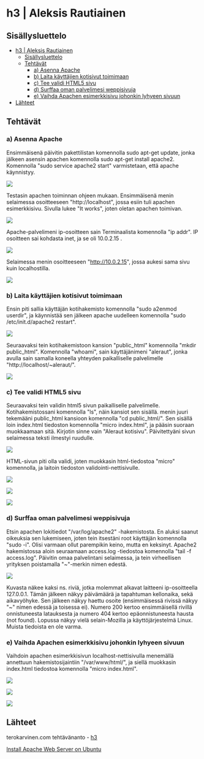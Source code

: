 # h3 | Aleksis Rautiainen

## Sisällysluettelo

- [h3 | Aleksis Rautiainen](#h3--aleksis-rautiainen)
  - [Sisällysluettelo](#sisällysluettelo)
  - [Tehtävät](#tehtävät)
    - [a) Asenna Apache](#a-asenna-apache)
    - [b) Laita käyttäjien kotisivut toimimaan](#b-laita-käyttäjien-kotisivut-toimimaan)
    - [c) Tee validi HTML5 sivu](#c-tee-validi-html5-sivu)
    - [d) Surffaa oman palvelimesi weppisivuja](#d-surffaa-oman-palvelimesi-weppisivuja)
    - [e) Vaihda Apachen esimerkkisivu johonkin lyhyeen sivuun](#e-vaihda-apachen-esimerkkisivu-johonkin-lyhyeen-sivuun)
- [Lähteet](#lähteet)

## Tehtävät

### a) Asenna Apache

Ensimmäisenä päivitin pakettilistan komennolla sudo apt-get update, jonka jälkeen asensin apachen komennolla sudo apt-get install apache2. Komennolla "sudo service apache2 start" varmistetaan, että apache käynnistyy.

![](kuvat/apacheinstall.png)

Testasin apachen toiminnan ohjeen mukaan. Ensimmäisenä menin selaimessa osoitteeseen "http://localhost", jossa esiin tuli apachen esimerkkisivu. Sivulla lukee "It works", joten oletan apachen toimivan.

![](kuvat/localhost.png)

Apache-palvelimeni ip-osoitteen sain Terminaalista komennolla "ip addr". IP osoitteen sai kohdasta inet, ja se oli 10.0.2.15 .

![](kuvat/ipaddr.png)

Selaimessa menin osoitteeseen "http://10.0.2.15", jossa aukesi sama sivu kuin localhostilla.

![](kuvat/iphost.png)


### b) Laita käyttäjien kotisivut toimimaan

Ensin piti sallia käyttäjän kotihakemisto komennolla "sudo a2enmod userdir", ja käynnistää sen jälkeen apache uudelleen komennolla "sudo /etc/init.d/apache2 restart".

![](kuvat/userdir.png)

Seuraavaksi tein kotihakemistoon kansion "public_html" komennolla "mkdir public_html". Komennolla "whoami", sain käyttäjänimeni "aleraut", jonka avulla sain samalla koneella yhteyden paikalliselle palvelimelle "http://localhost/~aleraut/".

![](kuvat/publichtml.png)


### c) Tee validi HTML5 sivu

Seuraavaksi tein validin html5 sivun paikalliselle palvelimelle. Kotihakemistossani komennolla "ls", näin kansiot sen sisällä. menin juuri tekemääni public_html kansioon komennolla "cd public_html/". Sen sisällä loin index.html tiedoston komennolla "micro index.html", ja pääsin suoraan muokkaamaan sitä. Kirjotin sinne vain "Aleraut kotisivu". Päivitettyäni sivun selaimessa teksti ilmestyi ruudulle.

![](kuvat/kotisivu.png)

HTML-sivun piti olla validi, joten muokkasin html-tiedostoa "micro" komennolla, ja laitoin tiedoston validointi-nettisivulle.

![](kuvat/html.png)

![](kuvat/htmlcheck.png)

![](kuvat/alerautkoti.png)


### d) Surffaa oman palvelimesi weppisivuja

Etsin apachen lokitiedot "/var/log/apache2" -hakemistosta. En aluksi saanut oikeuksia sen lukemiseen, joten tein itsestäni root käyttäjän komennolla "sudo -i". Olisi varmaan ollut parempikin keino, mutta en keksinyt. Apache2 hakemistossa aloin seuraamaan access.log -tiedostoa komennolla "tail -f access.log". Päivitin omaa palvelintani selaimessa, ja tein virheellisen yrityksen poistamalla "~"-merkin nimen edestä.

![](kuvat/log.png)

Kuvasta näkee kaksi ns. riviä, jotka molemmat alkavat laitteeni ip-osoitteella 127.0.0.1. Tämän jälkeen näkyy päivämäärä ja tapahtuman kellonaika, sekä aikavyöhyke. Sen jälkeen näkyy haettu osoite (ensimmäisessä rivissä näkyy "~" nimen edessä ja toisessa ei). Numero 200 kertoo ensimmäisellä rivillä onnistuneesta latauksesta ja numero 404 kertoo epäonnistuneesta hausta (not found). Lopussa näkyy vielä selain-Mozilla ja käyttöjärjestelmä Linux. Muista tiedoista en ole varma.


### e) Vaihda Apachen esimerkkisivu johonkin lyhyeen sivuun

Vaihdoin apachen esimerkkisivun localhost-nettisivulla menemällä annettuun hakemistosijaintiin "/var/www/html/", ja siellä muokkasin index.html tiedostoa komennolla "micro index.html".

![](kuvat/wwwhtml.png)

![](kuvat/microlocal.png)

![](kuvat/uusilocal.png)


## Lähteet

terokarvinen.com tehtävänanto - [h3](https://terokarvinen.com/2021/linux-palvelimet-ict4tn021-3018/#h3)

[Install Apache Web Server on Ubuntu](https://terokarvinen.com/2008/install-apache-web-server-on-ubuntu-4/)
